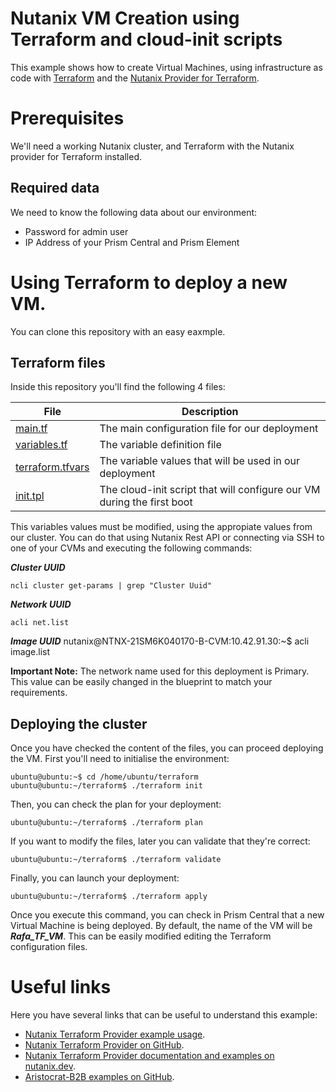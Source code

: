 # Nutanix VM Creation using Terraform and cloud-init scripts

This example shows how to create Virtual Machines, using infrastructure as code with [Terraform](https://www.terraform.io/) and the [Nutanix Provider for Terraform](https://registry.terraform.io/providers/nutanix/nutanix/latest). 


# Prerequisites

We'll need a working Nutanix cluster, and Terraform with the Nutanix provider for Terraform installed. 

## Required data

We need to know the following data about our environment:

 - Password for admin user
 - IP Address of your Prism Central and Prism Element 

# Using Terraform to deploy a new VM.

You can clone this repository with an easy eaxmple.

## Terraform files

Inside this repository you'll find the following 4 files:

|File|Description  |
|--|--|
|[main.tf](https://github.com/rafabolivar/terraform_nutanix_cloud-init/blob/main/main.tf)  | The main configuration file for our deployment |
|[variables.tf](https://github.com/rafabolivar/terraform_nutanix_cloud-init/blob/main/variables.tf)|The variable definition file|
|[terraform.tfvars](https://github.com/rafabolivar/terraform_nutanix_cloud-init/blob/main/terraform.tfvars)  | The variable values that will be used in our deployment |
|[init.tpl](https://github.com/rafabolivar/terraform_nutanix_cloud-init/blob/main/init.tpl)  | The cloud-init script that will configure our VM during the first boot |

This variables values must be modified, using the appropiate values from our cluster. You can do that using Nutanix Rest API or connecting via SSH to one of your CVMs and executing the following commands:

***Cluster UUID***

    ncli cluster get-params | grep "Cluster Uuid"

***Network UUID***  
    
    acli net.list

***Image UUID***
    nutanix@NTNX-21SM6K040170-B-CVM:10.42.91.30:~$ acli image.list

**Important Note:** The network name used for this deployment is Primary. This value can be easily changed in the blueprint to match your requirements.

## Deploying the cluster

Once you have checked the content of the files, you can proceed deploying the VM. First you'll need to initialise the environment:

    ubuntu@ubuntu:~$ cd /home/ubuntu/terraform
    ubuntu@ubuntu:~/terraform$ ./terraform init
    
Then, you can check the plan for your deployment:

    ubuntu@ubuntu:~/terraform$ ./terraform plan
If you want to modify the files, later you can validate that they're correct:

    ubuntu@ubuntu:~/terraform$ ./terraform validate

Finally, you can launch your deployment:

    ubuntu@ubuntu:~/terraform$ ./terraform apply

Once you execute this command, you can check in Prism Central that a new Virtual Machine is being deployed. By default, the name of the VM will be ***Rafa_TF_VM***. This can be easily modified editing the Terraform configuration files.

# Useful links

Here you have several links that can be useful to understand this example:

 - [Nutanix Terraform Provider example usage](https://registry.terraform.io/providers/nutanix/nutanix/latest/docs/resources/karbon_cluster).
 - [Nutanix Terraform Provider on GitHub](https://github.com/nutanix/terraform-provider-nutanix).
 - [Nutanix Terraform Provider documentation and examples on nutanix.dev](https://www.nutanix.dev/2021/04/20/using-the-nutanix-terraform-provider/).
 - [Aristocrat-B2B examples on GitHub](https://github.com/Aristocrat-B2B/terraform-nutanix-karbon).
